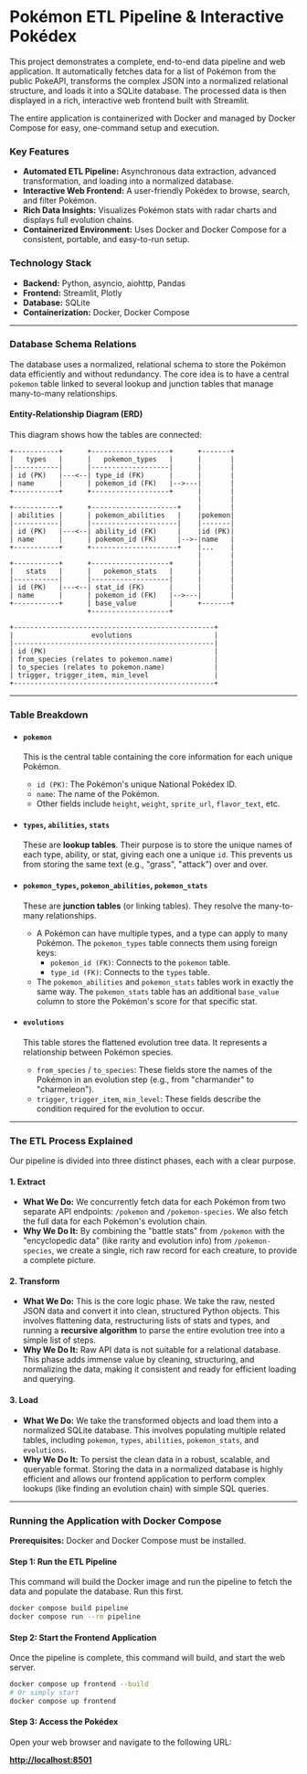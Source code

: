 # Pokémon ETL Pipeline & Interactive Pokédex

This project demonstrates a complete, end-to-end data pipeline and web application. It automatically fetches data for a list of Pokémon from the public PokeAPI, transforms the complex JSON into a normalized relational structure, and loads it into a SQLite database. The processed data is then displayed in a rich, interactive web frontend built with Streamlit.

The entire application is containerized with Docker and managed by Docker Compose for easy, one-command setup and execution.

### Key Features

  * **Automated ETL Pipeline:** Asynchronous data extraction, advanced transformation, and loading into a normalized database.
  * **Interactive Web Frontend:** A user-friendly Pokédex to browse, search, and filter Pokémon.
  * **Rich Data Insights:** Visualizes Pokémon stats with radar charts and displays full evolution chains.
  * **Containerized Environment:** Uses Docker and Docker Compose for a consistent, portable, and easy-to-run setup.

### Technology Stack

  * **Backend:** Python, asyncio, aiohttp, Pandas
  * **Frontend:** Streamlit, Plotly
  * **Database:** SQLite
  * **Containerization:** Docker, Docker Compose

-----

### Database Schema Relations

The database uses a normalized, relational schema to store the Pokémon data efficiently and without redundancy. The core idea is to have a central `pokemon` table linked to several lookup and junction tables that manage many-to-many relationships.

#### Entity-Relationship Diagram (ERD)

This diagram shows how the tables are connected:

```
+-----------+      +-------------------+      +-------+
|   types   |      |   pokemon_types   |      |       |
|-----------|      |-------------------|      |       |
| id (PK)   |---<--| type_id (FK)      |      |       |
| name      |      | pokemon_id (FK)   |-->---|       |
+-----------+      +-------------------+      |       |
                                              |       |
+-----------+      +---------------------+    |       |
| abilities |      | pokemon_abilities   |    |pokemon|
|-----------|      |---------------------|    |-------|
| id (PK)   |---<--| ability_id (FK)     |    |id (PK)|
| name      |      | pokemon_id (FK)     |-->-|name   |
+-----------+      +---------------------+    |...    |
                                              |       |
+-----------+      +-------------------+      |       |
|   stats   |      |   pokemon_stats   |      |       |
|-----------|      |-------------------|      |       |
| id (PK)   |---<--| stat_id (FK)      |      |       |
| name      |      | pokemon_id (FK)   |-->---|       |
+-----------+      | base_value        |      +-------+
                   +-------------------+

+-------------------------------------------------+
|                   evolutions                    |
|-------------------------------------------------|
| id (PK)                                         |
| from_species (relates to pokemon.name)          |
| to_species (relates to pokemon.name)            |
| trigger, trigger_item, min_level                |
+-------------------------------------------------+
```

---

### Table Breakdown

* #### `pokemon`
    This is the central table containing the core information for each unique Pokémon.
    * `id (PK)`: The Pokémon's unique National Pokédex ID.
    * `name`: The name of the Pokémon.
    * Other fields include `height`, `weight`, `sprite_url`, `flavor_text`, etc.

* #### `types`, `abilities`, `stats`
    These are **lookup tables**. Their purpose is to store the unique names of each type, ability, or stat, giving each one a unique `id`. This prevents us from storing the same text (e.g., "grass", "attack") over and over.

* #### `pokemon_types`, `pokemon_abilities`, `pokemon_stats`
    These are **junction tables** (or linking tables). They resolve the many-to-many relationships.
    * A Pokémon can have multiple types, and a type can apply to many Pokémon. The `pokemon_types` table connects them using foreign keys:
        * `pokemon_id (FK)`: Connects to the `pokemon` table.
        * `type_id (FK)`: Connects to the `types` table.
    * The `pokemon_abilities` and `pokemon_stats` tables work in exactly the same way. The `pokemon_stats` table has an additional `base_value` column to store the Pokémon's score for that specific stat.

* #### `evolutions`
    This table stores the flattened evolution tree data. It represents a relationship between Pokémon species.
    * `from_species` / `to_species`: These fields store the names of the Pokémon in an evolution step (e.g., from "charmander" to "charmeleon").
    * `trigger`, `trigger_item`, `min_level`: These fields describe the condition required for the evolution to occur.

-----

### The ETL Process Explained

Our pipeline is divided into three distinct phases, each with a clear purpose.

#### 1\. Extract

  * **What We Do:** We concurrently fetch data for each Pokémon from two separate API endpoints: `/pokemon` and `/pokemon-species`. We also fetch the full data for each Pokémon's evolution chain.
  * **Why We Do It:** By combining the "battle stats" from `/pokemon` with the "encyclopedic data" (like rarity and evolution info) from `/pokemon-species`, we create a single, rich raw record for each creature, to provide a complete picture.

#### 2\. Transform

  * **What We Do:** This is the core logic phase. We take the raw, nested JSON data and convert it into clean, structured Python objects. This involves flattening data, restructuring lists of stats and types, and running a **recursive algorithm** to parse the entire evolution tree into a simple list of steps.
  * **Why We Do It:** Raw API data is not suitable for a relational database. This phase adds immense value by cleaning, structuring, and normalizing the data, making it consistent and ready for efficient loading and querying.

#### 3\. Load

  * **What We Do:** We take the transformed objects and load them into a normalized SQLite database. This involves populating multiple related tables, including `pokemon`, `types`, `abilities`, `pokemon_stats`, and `evolutions`.
  * **Why We Do It:** To persist the clean data in a robust, scalable, and queryable format. Storing the data in a normalized database is highly efficient and allows our frontend application to perform complex lookups (like finding an evolution chain) with simple SQL queries.

-----

### Running the Application with Docker Compose

**Prerequisites:** Docker and Docker Compose must be installed.

#### Step 1: Run the ETL Pipeline

This command will build the Docker image and run the pipeline to fetch the data and populate the database. Run this first.

```bash
docker compose build pipeline
docker compose run --rm pipeline
```

#### Step 2: Start the Frontend Application

Once the pipeline is complete, this command will build, and start the web server.

```bash
docker compose up frontend --build
# Or simply start
docker compose up frontend
```

#### Step 3: Access the Pokédex

Open your web browser and navigate to the following URL:

[**http://localhost:8501**](http://localhost:8501)